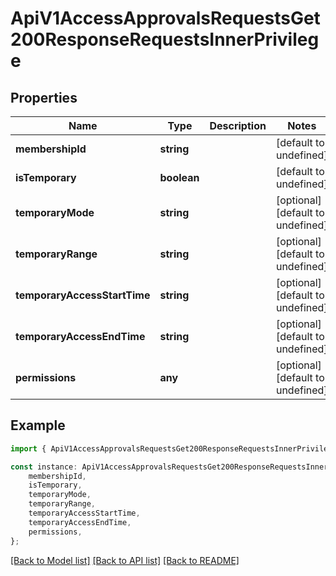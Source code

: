 # ApiV1AccessApprovalsRequestsGet200ResponseRequestsInnerPrivilege


## Properties

Name | Type | Description | Notes
------------ | ------------- | ------------- | -------------
**membershipId** | **string** |  | [default to undefined]
**isTemporary** | **boolean** |  | [default to undefined]
**temporaryMode** | **string** |  | [optional] [default to undefined]
**temporaryRange** | **string** |  | [optional] [default to undefined]
**temporaryAccessStartTime** | **string** |  | [optional] [default to undefined]
**temporaryAccessEndTime** | **string** |  | [optional] [default to undefined]
**permissions** | **any** |  | [optional] [default to undefined]

## Example

```typescript
import { ApiV1AccessApprovalsRequestsGet200ResponseRequestsInnerPrivilege } from './api';

const instance: ApiV1AccessApprovalsRequestsGet200ResponseRequestsInnerPrivilege = {
    membershipId,
    isTemporary,
    temporaryMode,
    temporaryRange,
    temporaryAccessStartTime,
    temporaryAccessEndTime,
    permissions,
};
```

[[Back to Model list]](../README.md#documentation-for-models) [[Back to API list]](../README.md#documentation-for-api-endpoints) [[Back to README]](../README.md)
